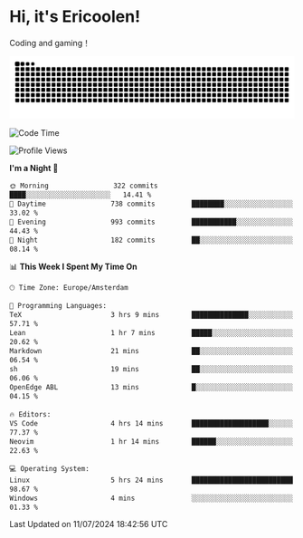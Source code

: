 # Hi, it's Ericoolen!
Coding and gaming！

<picture>
  <source media="(prefers-color-scheme: dark)" srcset="https://raw.githubusercontent.com/Eric-Song-Nop/Eric-Song-Nop/output/github-contribution-grid-snake-dark.svg">
  <source media="(prefers-color-scheme: light)" srcset="https://raw.githubusercontent.com/Eric-Song-Nop/Eric-Song-Nop/output/github-contribution-grid-snake.svg">
  <img alt="github contribution grid snake animation" src="https://raw.githubusercontent.com/Eric-Song-Nop/Eric-Song-Nop/output/github-contribution-grid-snake.svg">
</picture>

<!--START_SECTION:waka-->
![Code Time](http://img.shields.io/badge/Code%20Time-1%2C404%20hrs%2010%20mins-blue)

![Profile Views](http://img.shields.io/badge/Profile%20Views-0-blue)

**I'm a Night 🦉** 

```text
🌞 Morning                322 commits         ████░░░░░░░░░░░░░░░░░░░░░   14.41 % 
🌆 Daytime                738 commits         ████████░░░░░░░░░░░░░░░░░   33.02 % 
🌃 Evening                993 commits         ███████████░░░░░░░░░░░░░░   44.43 % 
🌙 Night                  182 commits         ██░░░░░░░░░░░░░░░░░░░░░░░   08.14 % 
```


📊 **This Week I Spent My Time On** 

```text
🕑︎ Time Zone: Europe/Amsterdam

💬 Programming Languages: 
TeX                      3 hrs 9 mins        ██████████████░░░░░░░░░░░   57.71 % 
Lean                     1 hr 7 mins         █████░░░░░░░░░░░░░░░░░░░░   20.62 % 
Markdown                 21 mins             ██░░░░░░░░░░░░░░░░░░░░░░░   06.54 % 
sh                       19 mins             ██░░░░░░░░░░░░░░░░░░░░░░░   06.06 % 
OpenEdge ABL             13 mins             █░░░░░░░░░░░░░░░░░░░░░░░░   04.15 % 

🔥 Editors: 
VS Code                  4 hrs 14 mins       ███████████████████░░░░░░   77.37 % 
Neovim                   1 hr 14 mins        ██████░░░░░░░░░░░░░░░░░░░   22.63 % 

💻 Operating System: 
Linux                    5 hrs 24 mins       █████████████████████████   98.67 % 
Windows                  4 mins              ░░░░░░░░░░░░░░░░░░░░░░░░░   01.33 % 
```


 Last Updated on 11/07/2024 18:42:56 UTC
<!--END_SECTION:waka-->
